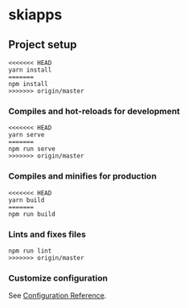 # skiapps

## Project setup
```
<<<<<<< HEAD
yarn install
=======
npm install
>>>>>>> origin/master
```

### Compiles and hot-reloads for development
```
<<<<<<< HEAD
yarn serve
=======
npm run serve
>>>>>>> origin/master
```

### Compiles and minifies for production
```
<<<<<<< HEAD
yarn build
=======
npm run build
```

### Lints and fixes files
```
npm run lint
>>>>>>> origin/master
```

### Customize configuration
See [Configuration Reference](https://cli.vuejs.org/config/).

